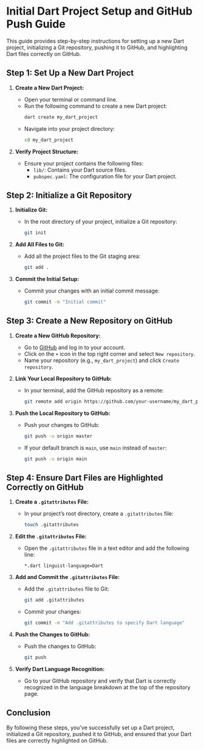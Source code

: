 # Initial Dart Project Setup and GitHub Push Guide

This guide provides step-by-step instructions for setting up a new Dart project, initializing a Git repository, pushing it to GitHub, and highlighting Dart files correctly on GitHub.

## Step 1: Set Up a New Dart Project

1. **Create a New Dart Project:**
   - Open your terminal or command line.
   - Run the following command to create a new Dart project:
     ```bash
     dart create my_dart_project
     ```
   - Navigate into your project directory:
     ```bash
     cd my_dart_project
     ```

2. **Verify Project Structure:**
   - Ensure your project contains the following files:
     - `lib/`: Contains your Dart source files.
     - `pubspec.yaml`: The configuration file for your Dart project.

## Step 2: Initialize a Git Repository

1. **Initialize Git:**
   - In the root directory of your project, initialize a Git repository:
     ```bash
     git init
     ```

2. **Add All Files to Git:**
   - Add all the project files to the Git staging area:
     ```bash
     git add .
     ```

3. **Commit the Initial Setup:**
   - Commit your changes with an initial commit message:
     ```bash
     git commit -m "Initial commit"
     ```

## Step 3: Create a New Repository on GitHub

1. **Create a New GitHub Repository:**
   - Go to [GitHub](https://github.com) and log in to your account.
   - Click on the `+` icon in the top right corner and select `New repository`.
   - Name your repository (e.g., `my_dart_project`) and click `Create repository`.

2. **Link Your Local Repository to GitHub:**
   - In your terminal, add the GitHub repository as a remote:
     ```bash
     git remote add origin https://github.com/your-username/my_dart_project.git
     ```

3. **Push the Local Repository to GitHub:**
   - Push your changes to GitHub:
     ```bash
     git push -u origin master
     ```
   - If your default branch is `main`, use `main` instead of `master`:
     ```bash
     git push -u origin main
     ```

## Step 4: Ensure Dart Files are Highlighted Correctly on GitHub

1. **Create a `.gitattributes` File:**
   - In your project’s root directory, create a `.gitattributes` file:
     ```bash
     touch .gitattributes
     ```

2. **Edit the `.gitattributes` File:**
   - Open the `.gitattributes` file in a text editor and add the following line:
     ```text
     *.dart linguist-language=Dart
     ```

3. **Add and Commit the `.gitattributes` File:**
   - Add the `.gitattributes` file to Git:
     ```bash
     git add .gitattributes
     ```
   - Commit your changes:
     ```bash
     git commit -m "Add .gitattributes to specify Dart language"
     ```

4. **Push the Changes to GitHub:**
   - Push the changes to GitHub:
     ```bash
     git push
     ```

5. **Verify Dart Language Recognition:**
   - Go to your GitHub repository and verify that Dart is correctly recognized in the language breakdown at the top of the repository page.

## Conclusion

By following these steps, you've successfully set up a Dart project, initialized a Git repository, pushed it to GitHub, and ensured that your Dart files are correctly highlighted on GitHub.
